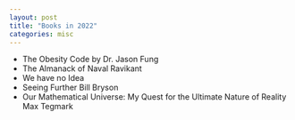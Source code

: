 ```yaml
---
layout: post
title: "Books in 2022"
categories: misc
---
```


- The Obesity Code by Dr. Jason Fung
- The Almanack of Naval Ravikant
- We have no Idea
- Seeing Further Bill Bryson
- Our Mathematical Universe: My Quest for the Ultimate Nature of Reality Max Tegmark

